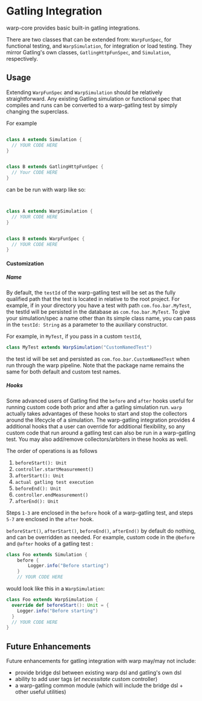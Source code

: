 # Gatling Integration

warp-core provides basic built-in gatling integrations.
 
 
 
There are two classes that can be extended from: `WarpFunSpec`, for functional testing, and `WarpSimulation`, for integration or load testing. They mirror Gatling's own classes, `GatlingHttpFunSpec`, and `Simulation`, respectively.

## Usage

Extending `WarpFunSpec` and `WarpSimulation` should be relatively straightforward. Any existing Gatling simulation or functional spec that compiles and runs can be converted to a warp-gatling test by simply changing the superclass. 

For example

```scala

class A extends Simulation {
  // YOUR CODE HERE
}
```
```scala

class B extends GatlingHttpFunSpec {
  // Your CODE HERE
}
```

can be be run with warp like so:

```scala


class A extends WarpSimulation {
  // YOUR CODE HERE
}
```
```scala

class B extends WarpFunSpec {
  // YOUR CODE HERE
}
``` 

#### Customization

##### Name

By default, the `testId` of the warp-gatling test will be set as the fully qualified path that the test is located in relative to the root project. For example, if in your directory you have a test with path `com.foo.bar.MyTest`, the testId will be persisted in the database as `com.foo.bar.MyTest`. To give your simulation/spec a name other than its simple class name, you can pass in the `testId: String` as a parameter to the auxiliary constructor.

For example, in `MyTest`, if you pass in a custom `testId`,

```scala
class MyTest extends WarpSimulation("CustomNamedTest")
```

the test id will be set and persisted as `com.foo.bar.CustomNamedTest` when run through the warp pipeline. Note that the package name remains the same for both default and custom test names.

##### Hooks

Some advanced users of Gatling find the `before` and `after` hooks useful for running custom code both prior and after a gatling simulation run. `warp` actually takes advantages of these hooks to start and stop the collectors around the lifecycle of a simulation. The warp-gatling integration provides 4 additional hooks that a user can override for additional flexibility, so any custom code that run around a gatling test can also be run in a warp-gatling test. You may also add/remove collectors/arbiters in these hooks as well.

The order of operations is as follows

1. `beforeStart(): Unit`
2. `controller.startMeasurement()`
3. `afterStart(): Unit`
4. `actual gatling test execution`
5. `beforeEnd(): Unit`
6. `controller.endMeasurement()`
7. `afterEnd(): Unit`

Steps `1-3` are enclosed in the `before` hook of a warp-gatling test, and steps `5-7` are enclosed in the `after` hook.

`beforeStart()`, `afterStart()`, `beforeEnd()`, `afterEnd()` by default do nothing, and can be overridden as needed. For example, custom code in the `@before` and `@after` hooks of a gatling test :

```scala
class Foo extends Simulation {
    before {
        Logger.info("Before starting")
    }
    // YOUR CODE HERE
```

would look like this in a `WarpSimulation`:

```scala
class Foo extends WarpSimulation {
  override def beforeStart(): Unit = {
    Logger.info("Before starting")
  }
  // YOUR CODE HERE
}
```


## Future Enhancements

Future enhancements for gatling integration with warp may/may not include:

- provide bridge dsl between existing warp dsl and gatling's own dsl 
- ability to add user tags (*et necessitate* custom controller)
- a warp-gatling common module (which will include the bridge dsl + other useful utilities)
